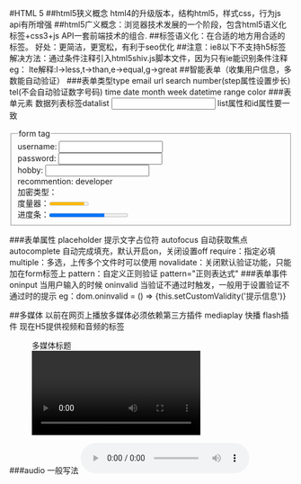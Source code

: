 #HTML 5
##html5狭义概念
  html4的升级版本，结构html5，样式css，行为js api有所增强
##html5广义概念：浏览器技术发展的一个阶段，包含html5语义化标签+css3+js   API一套前端技术的组合.
##标签语义化：在合适的地方用合适的标签。
  好处：更简洁，更宽松，有利于seo优化
##注意：ie8以下不支持h5标签
  解决方法：通过条件注释引入html5shiv.js脚本文件，因为只有ie能识别条件注释
  eg：<!-- [if lte ie8]>
  	  	<script src="html5shiv.min.js"></script>
  	  <![endif]-->
  lte解释:l->less,t->than,e->equal,g->great
##智能表单（收集用户信息，多数能自动验证）
###表单类型type
   email url search number(step属性设置步长) tel(不会自动验证数字号码) time date month week datetime range color
###表单元素
   数据列表标签datalist
   <input type="text" list="al">
   <datalist id="al">
	<option>a</option>
	<option>b</option>
	<option>c</option> 	
   </datalist>
   list属性和id属性要一致

   <form action="#">
     <fieldset>
      <legend>form tag</legend>
      <label for="username">
        username: <input type="text" name="user" id="username"/>
      </label><br />
      <label for="pass">
        password: <input type="password" name="paw" id="pass"/>
      </label>
      <br />
      hobby: <input type="text" list="hobby">
     <datalist id="hobby">
      <option>football</option>
      <option>basketball</option>
      <option>cracketball</option> 	
     </datalist>
      <br />
      <label for="">
        recommention: <output>developer</output>
      </label>
      <br />
      <label for="">
        加密类型：<keygen />
      </label>
      <br />
      <label for="#">
        度量器：<meter value="90" max="100" min="0" low="20" high="80"></meter>
      </label>
      <br />
      进度条：<progress value="70" min="0" max="100"></progress>
  	</fieldset>
   </form>
###表单属性
   placeholder 提示文字占位符
   autofocus 自动获取焦点
   autocomplete 自动完成填充，默认开启on，关闭设置off
   require：指定必填
   multiple：多选，上传多个文件时可以使用
   novalidate：关闭默认验证功能，只能加在form标签上
   pattern：自定义正则验证
   	pattern="正则表达式"
###表单事件
   oninput	当用户输入的时候
   oninvalid	当验证不通过时触发，一般用于设置验证不通过时的提示
   eg：dom.oninvalid = () => {this.setCustomValidity('提示信息')}

##多媒体
  以前在网页上播放多媒体必须依赖第三方插件
  	mediaplay 快播 flash插件
  现在H5提供视频和音频的标签

  <!--多媒体标签-->
  <figure>
    <figcaption>多媒体标题</figcaption>
    <video>
      <source src="" />
      <source src="" />
      <source src="" />
    </video>
  </figure>
###audio
   一般写法
   <audio src="" autoplay controls loop />
   兼容性写法
   <audio controls>
   	<source src="" />
   	<source src="" />
   	抱歉，您的浏览器不支持音频标签
   </audio>
###video：行内块级元素
   一般写法
   <video src="" autoplay controls loop />
   兼容性写法
   <video controls>
   	<source src="" />
   	<source src="" />
   	抱歉，你的浏览器不支持视频标签
   </video>
##dom扩展
  当在浏览器中打开一个页面后，浏览器会首先来解释页面，把解释出来的数据放到一个dom对象中
###获取元素
  1.document.querySelector();
  获取符合条件的第一个标签
  2.document.querySelectorAll();
  获取所有符合条件的标签
  注意：只能获取静态的标签，无法获取动态添加的
###类名操作
   增：dom.classList.add('类名')
   删：dom.classList.remove('类名')
   切换(改)：dom.classList.toggle('类名')
   查：dom.classList.contains('类名')，返回true/false
###自定义属性
   获取标签原有属性
   dom.标签原有属性; 如className,title

   给标签添加自定义属性，必须以data-开头
   dom.自定义属性="";
   获取标签自定义属性，通过dataset['']获取
   dom.dataset['自定义属性'];
   eg: <div data-name='attr'></div>
   	   <div data-my-name='mn'></div>
   dom.dataset['name'];//attr
   dom.dataset['myName'];//mn，小驼峰式
   设置自定义属性
   dom.dataset['自定义属性'] = '';
##拖拽
  默认图片和链接可以拖拽
  设置元素的属性draggable=true可以实现元素
###拖拽事件
   拖拽元素
   ondrag 		应用于拖拽元素，整个拖拽过程都会调用
   ondragstart	应用于拖拽元素，当拖拽开始时调用
   ondragleave	应用于拖拽元素，当鼠标离开拖拽元素时调用
   ondragend	应用于拖拽元素，当拖拽结束时调用

   目标元素
   ondragenter	应用于目标元素，当拖拽元素进入时调用
   ondragover	应用于目标元素，当停留在目标元素上时调用
   ondrop		应用于目标元素，当在目标元素上松开鼠标时调用
   ondragleave	应用于目标元素，当鼠标离开目标元素时调用
##全屏(有兼容性问题)
  兼容性写法
  <!-- 请求全屏 -->
  if(dom.requestFullscreen) {
   dom.requestFullscreen();
  }else if(dom.mozRequestFullScreen) {
  	dom.mozRequestFullScreen();
  }else {
   dom.webkitRequestFullScreen();
  }
  <!-- 检测当前是否处于全屏状态 -->
  if(document.fullScreen) {

  }else if(document.webkitIsFullScreen) {

  }else if(document.mozFullScreen) {

  }
  <!-- 取消全屏 -->
  if(document.cancelFullscreen) {
   document.cancelFullscreen();
  }else if(document.mozCancelFullScreen) {
  	document.mozCancelFullScreen();
  }else {
   document.webkitCancelFullScreen(); //document.webkitExitFullScreen();
  }
  注意：取消全屏必须用在document这个元素上
##web存储
  传统方式：document.cookie 大小有限(4K左右)，个数大概20~50之间，而且一次只能一个(键值对),解释复杂，只能在同一个浏览器的同一个路径下访问
  document.cookie = "key=value;expires=time";(键值对的形式，expires设置过期时间,时间过期数据则会清除掉)
  eg: document.cookie = "name=t-bin;path=/;domain=xxx.com"
  H5方式：Storage
  	1.设置、读取方便
  	2.容量较大，window.sessionStorage：5M、window.localStorage：20M
  	3.只能存储字符串，可通过JSON.stringify()编码后存储
  	区别：
    window.sessionStorage
    生命周期为关闭浏览器窗口，在同一窗口下数据可以共享
    window.localStorage
    永久生效，除非手动删除
    可以多窗口共享
###方法
   setItem(key,value) 设置存储内容
   getItem(key) 读取存储内容
   removeItem(key) 删除存储内容
   clear() 清空所有存储内容
   eg: window.sessionStorage.setItem('usernae',input.value);
   	   windoe.localStorage.setItem('pwd',input.value);
##网络状态监听
  监听上线
  window.addEventListener('online',function() {

  });
  监听离线
  window.addEventListener('offline',function() {

  });
##应用缓存
  HTML5中我们可以轻松的构建一个离线（无网络状态）应用，只需要创建一个cache manifest文件。
  优点：
  1.按需配置缓存的资源
  2.无网络状态仍可用
  3.本地读取缓存资源，加快访问速度，增强用户体验
  4.减少请求，缓解服务器压力
###步骤
   1.创建一个扩展名为.appcache的文件
   2.将该文件路径配置到需要缓存资源的页面的根标签html上: <html manifest="xx.appcache">
   3.手动添加内容到xx.appcache文件上或者利用程序自动生成
	格式如下：
	CACHE MANIFEST

	#注释以#开头
	#要缓存的文件
	CACHE:
		ad.jpg

	#指定必须联网才能缓存的文件，可使用通配符*
	NETWORK:
		https://cms-bucket.nosdn.127.net/3afebb5477a049e3bb019b2fe9e27f3e20180224075728.jpeg

	#当页面无法访问时返回的页面
	FALLBACK:
		404.html
##地理定位
  LBS(location base service)
  位置信息获取方式:
  ip地址
  三维坐标: gps wifi 手机信号
  用户自定义
  H5地理定位api
  if(navigator.geolocation) {
	 navigator.geolocation.getCurrentPosition(successcallback(position),errorcallback(error),[options]);
  }else {
	 alert('sorry,your browser disabled this');
  }
  function successcallback(position) {
	 let [latitude,longitude] = [position.coords.latitude,position.coords.longitude];
  }